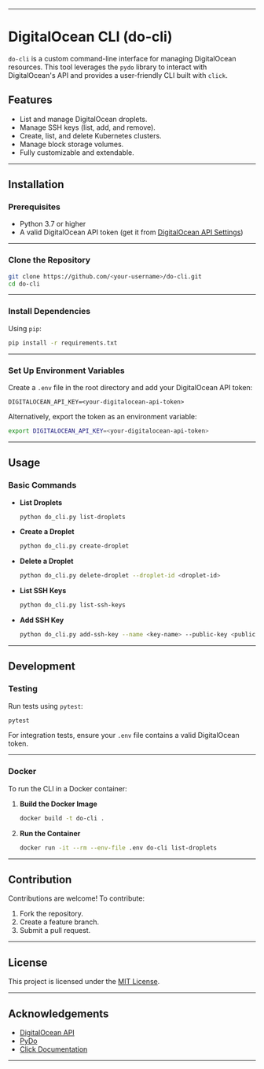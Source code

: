 
---

# DigitalOcean CLI (do-cli)

`do-cli` is a custom command-line interface for managing DigitalOcean resources. This tool leverages the `pydo` library to interact with DigitalOcean's API and provides a user-friendly CLI built with `click`.

## Features

- List and manage DigitalOcean droplets.
- Manage SSH keys (list, add, and remove).
- Create, list, and delete Kubernetes clusters.
- Manage block storage volumes.
- Fully customizable and extendable.

---

## Installation

### Prerequisites

- Python 3.7 or higher
- A valid DigitalOcean API token (get it from [DigitalOcean API Settings](https://cloud.digitalocean.com/settings/api/tokens))

---

### Clone the Repository

```bash
git clone https://github.com/<your-username>/do-cli.git
cd do-cli
```

---

### Install Dependencies

Using `pip`:
```bash
pip install -r requirements.txt
```

---

### Set Up Environment Variables

Create a `.env` file in the root directory and add your DigitalOcean API token:

```plaintext
DIGITALOCEAN_API_KEY=<your-digitalocean-api-token>
```

Alternatively, export the token as an environment variable:
```bash
export DIGITALOCEAN_API_KEY=<your-digitalocean-api-token>
```

---

## Usage

### Basic Commands

- **List Droplets**
  ```bash
  python do_cli.py list-droplets
  ```

- **Create a Droplet**
  ```bash
  python do_cli.py create-droplet
  ```

- **Delete a Droplet**
  ```bash
  python do_cli.py delete-droplet --droplet-id <droplet-id>
  ```

- **List SSH Keys**
  ```bash
  python do_cli.py list-ssh-keys
  ```

- **Add SSH Key**
  ```bash
  python do_cli.py add-ssh-key --name <key-name> --public-key <public-key>
  ```

---

## Development

### Testing

Run tests using `pytest`:

```bash
pytest
```

For integration tests, ensure your `.env` file contains a valid DigitalOcean token.

---

### Docker

To run the CLI in a Docker container:

1. **Build the Docker Image**
   ```bash
   docker build -t do-cli .
   ```

2. **Run the Container**
   ```bash
   docker run -it --rm --env-file .env do-cli list-droplets
   ```

---

## Contribution

Contributions are welcome! To contribute:

1. Fork the repository.
2. Create a feature branch.
3. Submit a pull request.

---

## License

This project is licensed under the [MIT License](LICENSE).

---

## Acknowledgements

- [DigitalOcean API](https://docs.digitalocean.com/reference/api/)
- [PyDo](https://github.com/digitalocean/pydo)
- [Click Documentation](https://click.palletsprojects.com/)

---
